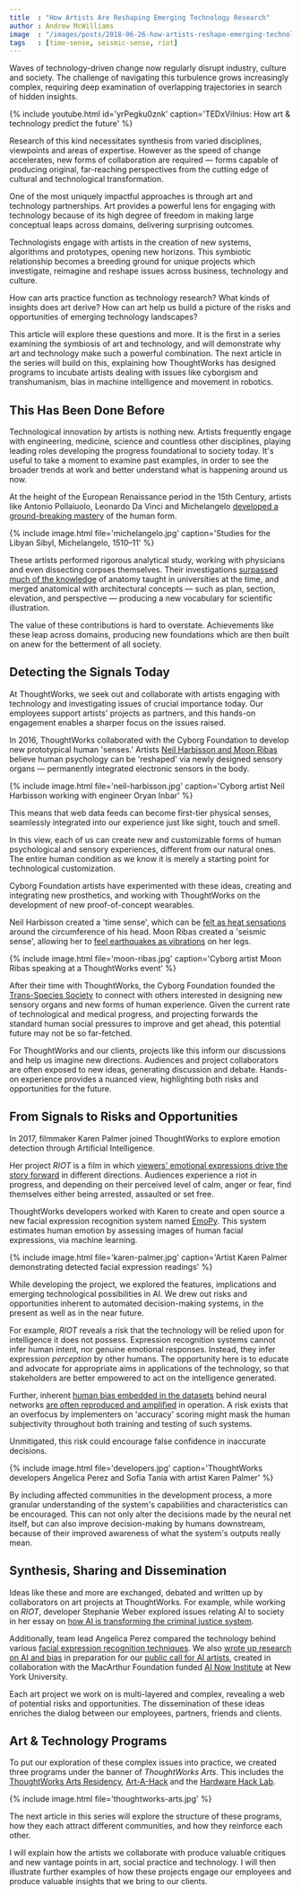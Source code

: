 ```yaml
---
title  : "How Artists Are Reshaping Emerging Technology Research"
author : Andrew McWilliams
image  : "/images/posts/2018-06-26-how-artists-reshape-emerging-technology-research/neil-harbisson.jpg"
tags   : [time-sense, seismic-sense, riot]
---
```

Waves of technology-driven change now regularly disrupt industry, culture and society. The challenge of navigating this turbulence grows increasingly complex, requiring deep examination of overlapping trajectories in search of hidden insights.

{% include youtube.html id='yrPegku0znk'
   caption='TEDxVilnius: How art & technology predict the future' %}

Research of this kind necessitates synthesis from varied disciplines, viewpoints and areas of expertise. However as the speed of change accelerates, new forms of collaboration are required — forms capable of producing original, far-reaching perspectives from the cutting edge of cultural and technological transformation.

<!--excerpt-ends-->

One of the most uniquely impactful approaches is through art and technology partnerships. Art provides a powerful lens for engaging with technology because of its high degree of freedom in making large conceptual leaps across domains, delivering surprising outcomes.

Technologists engage with artists in the creation of new systems, algorithms and prototypes, opening new horizons. This symbiotic relationship becomes a breeding ground for unique projects which investigate, reimagine and reshape issues across business, technology and culture.

How can arts practice function as technology research? What kinds of insights does art derive? How can art help us build a picture of the risks and opportunities of emerging technology landscapes?

This article will explore these questions and more. It is the first in a series examining the symbiosis of art and technology, and will demonstrate why art and technology make such a powerful combination. The next article in the series will build on this, explaining how ThoughtWorks has designed programs to incubate artists dealing with issues like cyborgism and transhumanism, bias in machine intelligence and movement in robotics.

## This Has Been Done Before

Technological innovation by artists is nothing new. Artists frequently engage with engineering, medicine, science and countless other disciplines, playing leading roles developing the progress foundational to society today. It's useful to take a moment to examine past examples, in order to see the broader trends at work and better understand what is happening around us now.

At the height of the European Renaissance period in the 15th Century, artists like Antonio Pollaiuolo, Leonardo Da Vinci and Michelangelo [developed a ground-breaking mastery](https://www.smithsonianmag.com/science-nature/the-anatomy-of-renaissance-art-36887285/) of the human form.

{% include image.html file='michelangelo.jpg'
   caption='Studies for the Libyan Sibyl, Michelangelo, 1510–11' %}

These artists performed rigorous analytical study, working with physicians and even dissecting corpses themselves. Their investigations [surpassed much of the knowledge](https://www.metmuseum.org/toah/hd/anat/hd_anat.htm) of anatomy taught in universities at the time, and merged anatomical with architectural concepts &mdash; such as plan, section, elevation, and perspective &mdash; producing a new vocabulary for scientific illustration.

The value of these contributions is hard to overstate. Achievements like these leap across domains, producing new foundations which are then built on anew for the betterment of all society. 

## Detecting the Signals Today

At ThoughtWorks, we seek out and collaborate with artists engaging with technology and investigating issues of crucial importance today. Our employees support artists' projects as partners, and this hands-on engagement enables a sharper focus on the issues raised.

In 2016, ThoughtWorks collaborated with the Cyborg Foundation to develop new prototypical human 'senses.' Artists [Neil Harbisson and Moon Ribas](https://thoughtworksarts.io/blog/introducing-cyborg-foundation/) believe human psychology can be 'reshaped' via newly designed sensory organs — permanently integrated electronic sensors in the body.

{% include image.html file='neil-harbisson.jpg'
   caption='Cyborg artist Neil Harbisson working with engineer Oryan Inbar' %}

This means that web data feeds can become first-tier physical senses, seamlessly integrated into our experience just like sight, touch and smell.

In this view, each of us can create new and customizable forms of human psychological and sensory experiences, different from our natural ones. The entire human condition as we know it is merely a starting point for technological customization.

Cyborg Foundation artists have experimented with these ideas, creating and integrating new prosthetics, and working with ThoughtWorks on the development of new proof-of-concept wearables.

Neil Harbisson created a 'time sense', which can be [felt as heat sensations](https://thoughtworksarts.io/projects/time-sense/) around the circumference of his head. Moon Ribas created a 'seismic sense', allowing her to [feel earthquakes as vibrations](https://thoughtworksarts.io/projects/seismic-sense/) on her legs.

{% include image.html file='moon-ribas.jpg'
   caption='Cyborg artist Moon Ribas speaking at a ThoughtWorks event' %}

After their time with ThoughtWorks, the Cyborg Foundation founded the [Trans-Species Society](https://www.transpeciessociety.com/) to connect with others interested in designing new sensory organs and new forms of human experience. Given the current rate of technological and medical progress, and projecting forwards the standard human social pressures to improve and get ahead, this potential future may not be so far-fetched.

For ThoughtWorks and our clients, projects like this inform our discussions and help us imagine new directions. Audiences and project collaborators are often exposed to new ideas, generating discussion and debate. Hands-on experience provides a nuanced view, highlighting both risks and opportunities for the future.

## From Signals to Risks and Opportunities

In 2017, filmmaker Karen Palmer joined ThoughtWorks to explore emotion detection through Artificial Intelligence.

Her project *RIOT* is a film in which [viewers' emotional expressions drive the story forward](https://thoughtworksarts.io/projects/riot) in different directions. Audiences experience a riot in progress, and depending on their perceived level of calm, anger or fear, find themselves either being arrested, assaulted or set free.

ThoughtWorks developers worked with Karen to create and open source a new facial expression recognition system named [EmoPy](https://github.com/thoughtworksarts/EmoPy). This system estimates human emotion by assessing images of human facial expressions, via machine learning.

{% include image.html file='karen-palmer.jpg'
   caption='Artist Karen Palmer demonstrating detected facial expression readings' %}

While developing the project, we explored the features, implications and emerging technological possibilities in AI. We drew out risks and opportunities inherent to automated decision-making systems, in the present as well as in the near future.

For example, *RIOT* reveals a risk that the technology will be relied upon for intelligence it does not possess. Expression recognition systems cannot infer human intent, nor genuine emotional responses. Instead, they infer expression _perception_ by other humans. The opportunity here is to educate and advocate for appropriate aims in applications of the technology, so that stakeholders are better empowered to act on the intelligence generated.

Further, inherent [human bias embedded in the datasets](https://www.propublica.org/article/machine-bias-risk-assessments-in-criminal-sentencing) behind neural networks [are often reproduced and amplified](https://thoughtworksarts.io/blog/why-we-are-investigating-biases-artificial-intelligence/) in operation. A risk exists that an overfocus by implementers on 'accuracy' scoring might mask the human subjectivity throughout both training and testing of such systems.

Unmitigated, this risk could encourage false confidence in inaccurate decisions.

{% include image.html file='developers.jpg'
   caption='ThoughtWorks developers Angelica Perez and Sofia Tania with artist Karen Palmer' %}

By including affected communities in the development process, a more granular understanding of the system's capabilities and characteristics can be encouraged. This can not only alter the decisions made by the neural net itself, but can also improve decision-making by humans downstream, because of their improved awareness of what the system's outputs really mean.

## Synthesis, Sharing and Dissemination

Ideas like these and more are exchanged, debated and written up by collaborators on art projects at ThoughtWorks. For example, while working on *RIOT*, developer Stephanie Weber explored issues relating AI to society in her essay on [how AI is transforming the criminal justice system](https://www.thoughtworks.com/insights/blog/how-artificial-intelligence-transforming-criminal-justice-system).

Additionally, team lead Angelica Perez compared the technology behind various [facial expression recognition techniques](https://github.com/thoughtworksarts/EmoPy). We also [wrote up research on AI and bias](https://thoughtworksarts.io/blog/why-we-are-investigating-biases-artificial-intelligence/) in preparation for our [public call for AI artists](https://thoughtworksarts.io/open-call/2017-implications-of-ai/), created in collaboration with the MacArthur Foundation funded [AI Now Institute](https://ainowinstitute.org/) at New York University.

Each art project we work on is multi-layered and complex, revealing a web of potential risks and opportunities. The dissemination of these ideas enriches the dialog between our employees, partners, friends and clients.

## Art &amp; Technology Programs

To put our exploration of these complex issues into practice, we created three programs under the banner of *ThoughtWorks Arts*. This includes the [ThoughtWorks Arts Residency](https://thoughtworksarts.io/), [Art-A-Hack](https://artahack.io/) and the [Hardware Hack Lab](https://hardwarehacklab.io/).

{% include image.html file='thoughtworks-arts.jpg' %}

The next article in this series will explore the structure of these programs, how they each attract different communities, and how they reinforce each other.

I will explain how the artists we collaborate with produce valuable critiques and new vantage points in art, social practice and technology. I will then illustrate further examples of how these projects engage our employees and produce valuable insights that we bring to our clients.